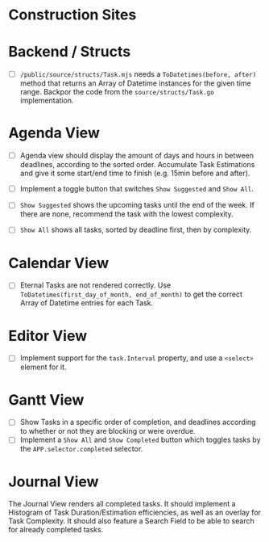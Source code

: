 
# Construction Sites

# Backend / Structs

- [ ] `/public/source/structs/Task.mjs` needs a `ToDatetimes(before, after)` method that returns an Array of Datetime instances for
      the given time range. Backpor the code from the `source/structs/Task.go` implementation.

# Agenda View

- [ ] Agenda view should display the amount of days and hours in between deadlines, according to the sorted order. Accumulate Task Estimations and give it
      some start/end time to finish (e.g. 15min before and after).

- [ ] Implement a toggle button that switches `Show Suggested` and `Show All`.
- [ ] `Show Suggested` shows the upcoming tasks until the end of the week.
      If there are none, recommend the task with the lowest complexity.
- [ ] `Show All` shows all tasks, sorted by deadline first, then by complexity.

# Calendar View

- [ ] Eternal Tasks are not rendered correctly. Use `ToDatetimes(first_day_of_month, end_of_month)` to get the correct Array of Datetime entries for each Task.

# Editor View

- [ ] Implement support for the `task.Interval` property, and use a `<select>` element for it.

# Gantt View

- [ ] Show Tasks in a specific order of completion, and deadlines according to whether or not
      they are blocking or were overdue.
- [ ] Implement a `Show All` and `Show Completed` button which toggles tasks by the
      `APP.selector.completed` selector.

# Journal View

The Journal View renders all completed tasks. It should implement a Histogram of Task
Duration/Estimation efficiencies, as well as an overlay for Task Complexity. It should
also feature a Search Field to be able to search for already completed tasks.

